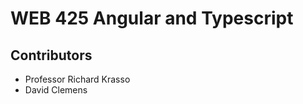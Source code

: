 <h1>WEB 425 Angular and Typescript</h1>
<h2>Contributors</h2>
<ul>
  <li>Professor Richard Krasso</li>
  <li>David Clemens</li>
</ul>
